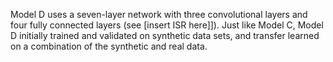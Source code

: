 Model D uses a seven-layer network with three convolutional layers and four fully connected layers (see [insert ISR here]]). Just like Model C, Model D initially trained and validated on synthetic data sets, and transfer learned on a combination of the synthetic and real data. 
